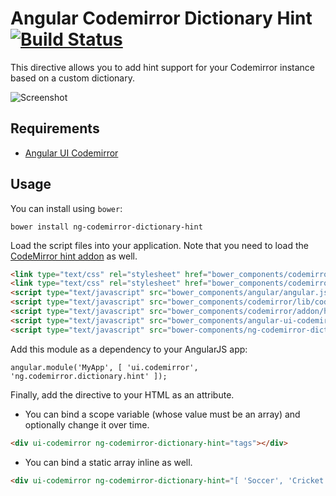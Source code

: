 # Angular Codemirror Dictionary Hint &nbsp;[![Build Status](https://travis-ci.org/amarnus/ng-codemirror-dictionary-hint.svg?branch=master)](https://travis-ci.org/amarnus/ng-codemirror-dictionary-hint)

This directive allows you to add hint support for your Codemirror instance based on a custom dictionary.

![Screenshot](https://raw.githubusercontent.com/amarnus/ng-codemirror-dictionary-hint/master/images/screenshot.png)

## Requirements
- [Angular UI Codemirror](https://github.com/angular-ui/ui-codemirror)

## Usage

You can install using `bower`:

    bower install ng-codemirror-dictionary-hint

Load the script files into your application. Note that you need to load the 
[CodeMirror hint addon](http://codemirror.net/doc/manual.html#addons) as well.

```html
<link type="text/css" rel="stylesheet" href="bower_components/codemirror/lib/codemirror.css">
<link type="text/css" rel="stylesheet" href="bower_components/codemirror/addon/hint/show-hint.css" />
<script type="text/javascript" src="bower_components/angular/angular.js"></script>
<script type="text/javascript" src="bower_components/codemirror/lib/codemirror.js"></script>
<script type="text/javascript" src="bower_components/codemirror/addon/hint/show-hint.js"></script>
<script type="text/javascript" src="bower_components/angular-ui-codemirror/ui-codemirror.js"></script>
<script type="text/javascript" src="bower-components/ng-codemirror-dictionary-hint/ng-codemirror-dictionary-hint.js"></script>
```

Add this module as a dependency to your AngularJS app:

    angular.module('MyApp', [ 'ui.codemirror', 'ng.codemirror.dictionary.hint' ]);

Finally, add the directive to your HTML as an attribute.

- You can bind a scope variable (whose value must be an array) and optionally change it over time.

```html
<div ui-codemirror ng-codemirror-dictionary-hint="tags"></div>
```

- You can bind a static array inline as well.

```html
<div ui-codemirror ng-codemirror-dictionary-hint="[ 'Soccer', 'Cricket', 'Baseball', 'Kho Kho' ]"></div>
```

